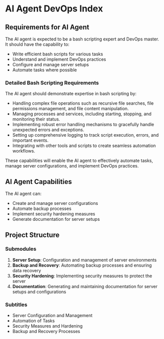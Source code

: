 # AI Agent DevOps Index

## Requirements for AI Agent

The AI agent is expected to be a bash scripting expert and DevOps master. It should have the capability to:

- Write efficient bash scripts for various tasks
- Understand and implement DevOps practices
- Configure and manage server setups
- Automate tasks where possible

### Detailed Bash Scripting Requirements

The AI agent should demonstrate expertise in bash scripting by:

- Handling complex file operations such as recursive file searches, file permissions management, and file content manipulation.
- Managing processes and services, including starting, stopping, and monitoring their status.
- Implementing robust error handling mechanisms to gracefully handle unexpected errors and exceptions.
- Setting up comprehensive logging to track script execution, errors, and important events.
- Integrating with other tools and scripts to create seamless automation workflows.

These capabilities will enable the AI agent to effectively automate tasks, manage server configurations, and implement DevOps practices.

## AI Agent Capabilities

The AI agent can:

- Create and manage server configurations
- Automate backup processes
- Implement security hardening measures
- Generate documentation for server setups

## Project Structure

### Submodules

1. **Server Setup**: Configuration and management of server environments
2. **Backup and Recovery**: Automating backup processes and ensuring data recovery
3. **Security Hardening**: Implementing security measures to protect the server
4. **Documentation**: Generating and maintaining documentation for server setups and configurations

### Subtitles

- Server Configuration and Management
- Automation of Tasks
- Security Measures and Hardening
- Backup and Recovery Processes
